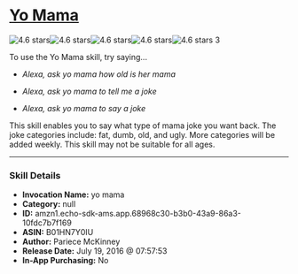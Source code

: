 # [Yo Mama](http://alexa.amazon.com/#skills/amzn1.echo-sdk-ams.app.68968c30-b3b0-43a9-86a3-10fdc7b7f169)
![4.6 stars](../../images/ic_star_black_18dp_1x.png)![4.6 stars](../../images/ic_star_black_18dp_1x.png)![4.6 stars](../../images/ic_star_black_18dp_1x.png)![4.6 stars](../../images/ic_star_black_18dp_1x.png)![4.6 stars](../../images/ic_star_half_black_18dp_1x.png) 3

To use the Yo Mama skill, try saying...

* *Alexa, ask yo mama how old is her mama*

* *Alexa, ask yo mama to tell me a joke*

* *Alexa, ask yo mama to say a joke*

This skill enables you to say what type of mama joke you want back. The joke categories include: fat, dumb, old, and ugly. More categories will be added weekly. This skill may not be suitable for all ages.

***

### Skill Details

* **Invocation Name:** yo mama
* **Category:** null
* **ID:** amzn1.echo-sdk-ams.app.68968c30-b3b0-43a9-86a3-10fdc7b7f169
* **ASIN:** B01HN7Y0IU
* **Author:** Pariece McKinney
* **Release Date:** July 19, 2016 @ 07:57:53
* **In-App Purchasing:** No
